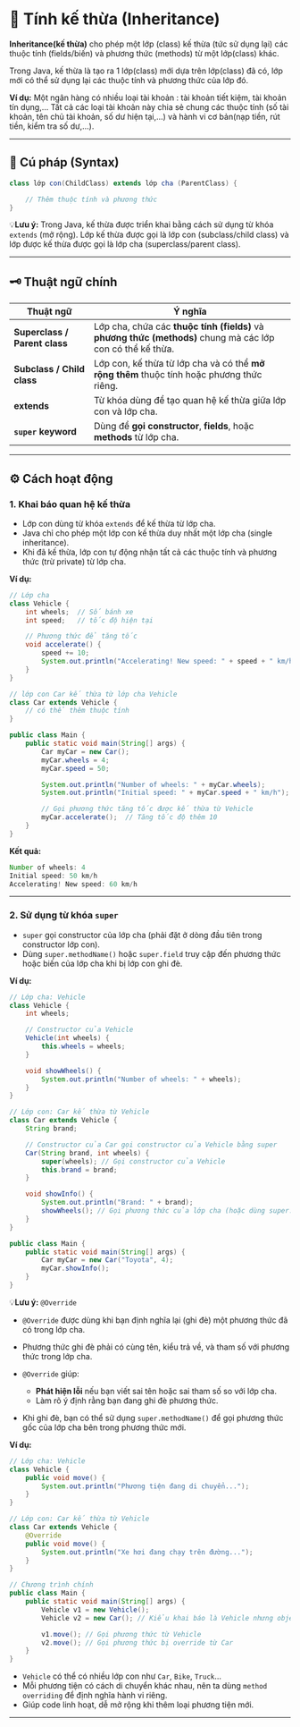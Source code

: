 # 🧬 Tính kế thừa (Inheritance)
**Inheritance(kế thừa)** cho phép một lớp (class) kế thừa (tức sử dụng lại) các thuộc tính (fields/biến) và phương thức (methods) từ một lớp(class) khác.

Trong Java, kế thừa là tạo ra 1 lớp(class) mới dựa trên lớp(class) đã có, lớp mới có thể sử dụng lại các thuộc tính và phương thức của lớp đó.

**Ví dụ:**
Một ngân hàng có nhiều loại tài khoản : tài khoản tiết kiệm, tài khoản tín dụng,...
Tất cả các loại tài khoản này chia sẻ chung các thuộc tính (số tài khoản, tên chủ tài khoản, số dư hiện tại,...) và hành vi cơ bản(nạp tiền, rút tiền, kiểm tra số dư,...).

---
## 📝 Cú pháp (Syntax)
```java
class lớp con(ChildClass) extends lớp cha (ParentClass) {  

    // Thêm thuộc tính và phương thức 
}
```
💡**Lưu ý:** 
Trong Java, kế thừa được triển khai bằng cách sử dụng từ khóa `extends` (mở rộng). Lớp kế thừa được gọi là lớp con (subclass/child class) và lớp được kế thừa được gọi là lớp cha (superclass/parent class).

---

## 🗝 Thuật ngữ chính 
| Thuật ngữ                | Ý nghĩa |
|-----------------------------|------------|
| **Superclass / Parent class** | Lớp cha, chứa các **thuộc tính (fields)** và **phương thức (methods)** chung mà các lớp con có thể kế thừa. |
| **Subclass / Child class**   | Lớp con, kế thừa từ lớp cha và có thể **mở rộng thêm** thuộc tính hoặc phương thức riêng. |
| **extends**                  | Từ khóa dùng để tạo quan hệ kế thừa giữa lớp con và lớp cha. |
| **`super` keyword**          | Dùng để **gọi constructor**, **fields**, hoặc **methods** từ lớp cha. |

---
## ⚙️ Cách hoạt động 
### 1. Khai báo quan hệ kế thừa
- Lớp con dùng từ khóa `extends` để kế thừa từ lớp cha.
- Java chỉ cho phép một lớp con kế thừa duy nhất một lớp cha (single inheritance).
- Khi đã kế thừa, lớp con tự động nhận tất cả các thuộc tính và phương thức (trừ private) từ lớp cha.

**Ví dụ:**
```java
// Lớp cha
class Vehicle {
    int wheels;  // Số bánh xe
    int speed;   // tốc độ hiện tại

    // Phương thức để tăng tốc
    void accelerate() {
        speed += 10;
        System.out.println("Accelerating! New speed: " + speed + " km/h");
    }
}

// lớp con Car kế thừa từ lớp cha Vehicle
class Car extends Vehicle {
    // có thể thêm thuộc tính 
}

public class Main {
    public static void main(String[] args) {
        Car myCar = new Car();
        myCar.wheels = 4;
        myCar.speed = 50;

        System.out.println("Number of wheels: " + myCar.wheels);
        System.out.println("Initial speed: " + myCar.speed + " km/h");

        // Gọi phương thức tăng tốc được kế thừa từ Vehicle
        myCar.accelerate();  // Tăng tốc độ thêm 10
    }
}
```

**Kết quả:**
```java
Number of wheels: 4
Initial speed: 50 km/h
Accelerating! New speed: 60 km/h
``` 
---
### 2. Sử dụng từ khóa `super`
- `super` gọi constructor của lớp cha (phải đặt ở dòng đầu tiên trong constructor lớp con).
- Dùng `super.methodName()` hoặc `super.field` truy cập đến phương thức hoặc biến của lớp cha khi bị lớp con ghi đè.

**Ví dụ:**
```java
// Lớp cha: Vehicle
class Vehicle {
    int wheels;

    // Constructor của Vehicle
    Vehicle(int wheels) {
        this.wheels = wheels;
    }

    void showWheels() {
        System.out.println("Number of wheels: " + wheels);
    }
}

// Lớp con: Car kế thừa từ Vehicle
class Car extends Vehicle {
    String brand;

    // Constructor của Car gọi constructor của Vehicle bằng super
    Car(String brand, int wheels) {
        super(wheels); // Gọi constructor của Vehicle
        this.brand = brand;
    }

    void showInfo() {
        System.out.println("Brand: " + brand);
        showWheels(); // Gọi phương thức của lớp cha (hoặc dùng super.showWheels())
    }
}

public class Main {
    public static void main(String[] args) {
        Car myCar = new Car("Toyota", 4);
        myCar.showInfo();
    }
}
```

💡**Lưu ý:**  `@Override`

- `@Override` được dùng khi bạn định nghĩa lại (ghi đè) một phương thức đã có trong lớp cha.
- Phương thức ghi đè phải có cùng tên, kiểu trả về, và tham số với phương thức trong lớp cha.
- `@Override` giúp:
    - **Phát hiện lỗi** nếu bạn viết sai tên hoặc sai tham số so với lớp cha.
    - Làm rõ ý định rằng bạn đang ghi đè phương thức.

- Khi ghi đè, bạn có thể sử dụng `super.methodName()` để gọi phương thức gốc của lớp cha bên trong phương thức mới.

**Ví dụ:**
```java
// Lớp cha: Vehicle
class Vehicle {
    public void move() {
        System.out.println("Phương tiện đang di chuyển...");
    }
}

// Lớp con: Car kế thừa từ Vehicle
class Car extends Vehicle {
    @Override
    public void move() {
        System.out.println("Xe hơi đang chạy trên đường...");
    }
}

// Chương trình chính
public class Main {
    public static void main(String[] args) {
        Vehicle v1 = new Vehicle();
        Vehicle v2 = new Car(); // Kiểu khai báo là Vehicle nhưng object là Car(đa hình)

        v1.move(); // Gọi phương thức từ Vehicle
        v2.move(); // Gọi phương thức bị override từ Car
    }
}
```
- `Vehicle` có thể có nhiều lớp con như `Car`, `Bike`, `Truck`...
- Mỗi phương tiện có cách di chuyển khác nhau, nên ta dùng `method overriding` để định nghĩa hành vi riêng.
- Giúp code linh hoạt, dễ mở rộng khi thêm loại phương tiện mới.


---